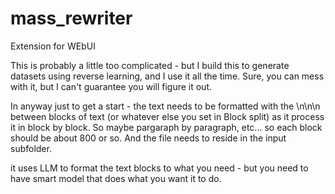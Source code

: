 # mass_rewriter
Extension for WEbUI

This is probably a little too complicated - but I build this to generate datasets using reverse learning, and I use it all the time. Sure, you can mess with it, but I can't guarantee you will figure it out.

In anyway just to get a start - the text needs to be formatted with the \n\n\n between blocks of text (or whatever else you set in Block split) as it process it in block by block. So maybe pargaraph by paragraph, etc... so each block should be about 800 or so. And the file needs to reside in the input subfolder. 


it uses LLM to format the text blocks to what you need - but you need to have smart model that does what you want it to do. 
